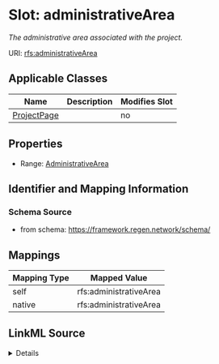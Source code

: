 

# Slot: administrativeArea


_The administrative area associated with the project._





URI: [rfs:administrativeArea](https://framework.regen.network/schema/administrativeArea)



<!-- no inheritance hierarchy -->





## Applicable Classes

| Name | Description | Modifies Slot |
| --- | --- | --- |
| [ProjectPage](ProjectPage.md) |  |  no  |







## Properties

* Range: [AdministrativeArea](AdministrativeArea.md)





## Identifier and Mapping Information







### Schema Source


* from schema: https://framework.regen.network/schema/




## Mappings

| Mapping Type | Mapped Value |
| ---  | ---  |
| self | rfs:administrativeArea |
| native | rfs:administrativeArea |




## LinkML Source

<details>
```yaml
name: administrativeArea
description: The administrative area associated with the project.
from_schema: https://framework.regen.network/schema/
rank: 1000
alias: administrativeArea
domain_of:
- ProjectPage
range: AdministrativeArea

```
</details>